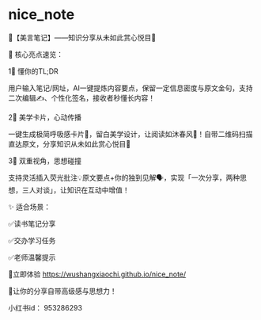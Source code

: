 # nice_note
🌟【美言笔记】——知识分享从未如此赏心悦目🌟

📌 核心亮点速览：

1⃣ 懂你的TL;DR

用户输入笔记/网址，AI一键提炼内容要点，保留一定信息密度与原文金句，支持二次编辑✍、个性化签名，接收者秒懂长内容！

2⃣ 美学卡片，心动传播

一键生成极简呼吸感卡片🎨，留白美学设计，让阅读如沐春风🌿！自带二维码扫描直达原文，分享知识从未如此赏心悦目👀

3⃣ 双重视角，思想碰撞

支持灵活插入荧光批注💡原文要点+你的独到见解🗣，实现「一次分享，两种思想，三人对谈」，让知识在互动中增值！

✨ 适合场景：

✅读书笔记分享

✅交办学习任务

✅老师温馨提示

🤜立即体验 https://wushangxiaochi.github.io/nice_note/

🎉让你的分享自带高级感与思想力！

小红书id： 953286293
